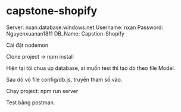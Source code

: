 ﻿# capstone-shopify

Server: nxan.database.windows.net
Username: nxan
Password: Nguyenxuanan1811
DB_Name: Capstion-Shopify

Cài đặt nodemon

Clone project -> npm install

Hiện tại tôi chua up database, ai muốn test thì tạo db theo file Model.

Sau dó vô file config/db.js, truyền tham số vào.

Chạy project: npm run server

Test bằng postman.
